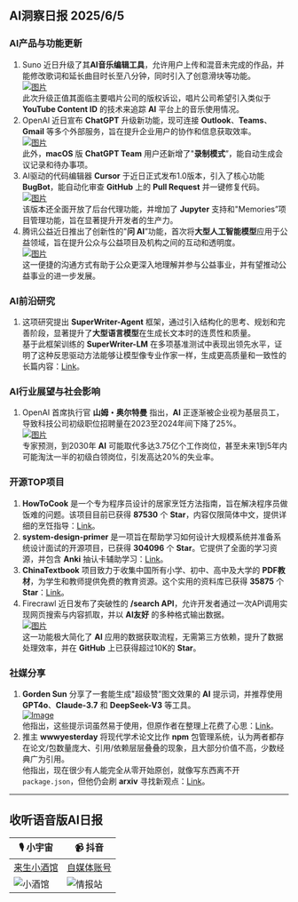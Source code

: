 ## AI洞察日报 2025/6/5

### **AI产品与功能更新**
1.  Suno 近日升级了其**AI音乐编辑工具**，允许用户上传和混音未完成的作品，并能修改歌词和延长曲目时长至八分钟，同时引入了创意滑块等功能。 <br/> [![图片](https://cdn.jsdmirror.com/gh/justlovemaki/imagehub@main/assets/2025/07/news_01jzj9y98jf478w48ewvk7jy8m.jpg)](https://cdn.jsdmirror.com/gh/justlovemaki/imagehub@main/assets/2025/07/news_01jzj9y98jf478w48ewvk7jy8m.jpg) <br/> 此次升级正值其面临主要唱片公司的版权诉讼，唱片公司希望引入类似于 **YouTube Content ID** 的技术来追踪 **AI** 平台上的音乐使用情况。
2.  OpenAI 近日宣布 **ChatGPT** 升级新功能，现可连接 **Outlook**、**Teams**、**Gmail** 等多个外部服务，旨在提升企业用户的协作和信息获取效率。 <br/> [![图片](https://cdn.jsdmirror.com/gh/justlovemaki/imagehub@main/assets/2025/07/news_01jzj9yb3xeyks9f7ta5nvhmz4.jpg)](https://cdn.jsdmirror.com/gh/justlovemaki/imagehub@main/assets/2025/07/news_01jzj9yb3xeyks9f7ta5nvhmz4.jpg) <br/> 此外，**macOS** 版 **ChatGPT Team** 用户还新增了"**录制模式**”，能自动生成会议记录和待办事项。
3.  AI驱动的代码编辑器 **Cursor** 于近日正式发布1.0版本，引入了核心功能 **BugBot**，能自动化审查 **GitHub** 上的 **Pull Request** 并一键修复代码。 <br/> [![图片](https://cdn.jsdmirror.com/gh/justlovemaki/imagehub@main/assets/2025/07/news_01jzj9ycdsft0aypr9hwvkcgkw.png)](https://cdn.jsdmirror.com/gh/justlovemaki/imagehub@main/assets/2025/07/news_01jzj9ycdsft0aypr9hwvkcgkw.png) <br/> 该版本还全面开放了后台代理功能，并增加了 **Jupyter** 支持和"Memories”项目管理功能，旨在显著提升开发者的生产力。
4.  腾讯公益近日推出了创新性的"**问 AI**”功能，首次将**大型人工智能模型**应用于公益领域，旨在提升公众与公益项目及机构之间的互动和透明度。 <br/> [![图片](https://cdn.jsdmirror.com/gh/justlovemaki/imagehub@main/assets/2025/07/news_01jzj9y4w7ed9tac3be9gw1hg2.jpg)](https://cdn.jsdmirror.com/gh/justlovemaki/imagehub@main/assets/2025/07/news_01jzj9y4w7ed9tac3be9gw1hg2.jpg) <br/> 这一便捷的沟通方式有助于公众更深入地理解并参与公益事业，并有望推动公益事业的进一步发展。

### **AI前沿研究**
1.  这项研究提出 **SuperWriter-Agent** 框架，通过引入结构化的思考、规划和完善阶段，显著提升了**大型语言模型**在生成长文本时的连贯性和质量。 <br/> 基于此框架训练的 **SuperWriter-LM** 在多项基准测试中表现出领先水平，证明了这种反思驱动方法能够让模型像专业作家一样，生成更高质量和一致性的长篇内容：[Link](https://arxiv.org/abs/2506.04180)。

### **AI行业展望与社会影响**
1.  OpenAI 首席执行官 **山姆・奥尔特曼** 指出，**AI** 正逐渐被企业视为基层员工，导致科技公司初级职位招聘量在2023至2024年间下降了25%。 <br/> [![图片](https://cdn.jsdmirror.com/gh/justlovemaki/imagehub@main/assets/2025/07/news_01jzj9y6jhf8f8pgksmwn3kzen.jpg)](https://cdn.jsdmirror.com/gh/justlovemaki/imagehub@main/assets/2025/07/news_01jzj9y6jhf8f8pgksmwn3kzen.jpg) <br/> 专家预测，到2030年 **AI** 可能取代多达3.75亿个工作岗位，甚至未来1到5年内可能淘汰一半的初级白领岗位，引发高达20%的失业率。

### **开源TOP项目**
1.  **HowToCook** 是一个专为程序员设计的居家烹饪方法指南，旨在解决程序员做饭难的问题。该项目目前已获得 **87530** 个 **Star**，内容仅限简体中文，提供详细的烹饪指导：[Link](https://github.com/Anduin2017/HowToCook)。
2.  **system-design-primer** 是一项旨在帮助学习如何设计大规模系统并准备系统设计面试的开源项目，已获得 **304096** 个 **Star**。它提供了全面的学习资源，并包含 **Anki** 抽认卡辅助学习：[Link](https://github.com/donnemartin/system-design-primer)。
3.  **ChinaTextbook** 项目致力于收集中国所有小学、初中、高中及大学的 **PDF教材**，为学生和教师提供免费的教育资源。这个实用的资料库已获得 **35875** 个 **Star**：[Link](https://github.com/TapXWorld/ChinaTextbook)。
4.  Firecrawl 近日发布了突破性的 **/search API**，允许开发者通过一次API调用实现网页搜索与内容抓取，并以 **AI友好** 的多种格式输出数据。 <br/> [![图片](https://cdn.jsdmirror.com/gh/justlovemaki/imagehub@main/assets/2025/07/news_01jzj9ydn2fpxsrrzb8vacpfas.png)](https://cdn.jsdmirror.com/gh/justlovemaki/imagehub@main/assets/2025/07/news_01jzj9ydn2fpxsrrzb8vacpfas.png) <br/> 这一功能极大简化了 **AI** 应用的数据获取流程，无需第三方依赖，提升了数据处理效率，并在 **GitHub** 上已获得超过10K的 **Star**。

### **社媒分享**
1.  **Gorden Sun** 分享了一套能生成"超级赞”图文效果的 **AI** 提示词，并推荐使用 **GPT4o**、**Claude-3.7** 和 **DeepSeek-V3** 等工具。 <br/> [![Image](https://cdn.jsdmirror.com/gh/justlovemaki/imagehub@main/assets/2025/07/news_01jzj9y33resdagrq1rzzxzxgs.jpg)](https://cdn.jsdmirror.com/gh/justlovemaki/imagehub@main/assets/2025/07/news_01jzj9y33resdagrq1rzzxzxgs.jpg) <br/> 他指出，这些提示词虽然易于使用，但原作者在整理上花费了心思：[Link](https://x.com/Gorden_Sun/status/1930466986544308552)。
2.  推主 **wwwyesterday** 将现代学术论文比作 **npm** 包管理系统，认为两者都存在论文/包数量庞大、引用/依赖层层叠叠的现象，且大部分价值不高，少数经典广为引用。 <br/> 他指出，现在很少有人能完全从零开始原创，就像写东西离不开 `package.json`，但他仍会刷 **arxiv** 寻找新观点：[Link](https://x.com/wwwgoubuli/status/1930310020312510934)。

---

## **收听语音版AI日报**

| 🎙️ **小宇宙** | 📹 **抖音** |
| --- | --- |
| [来生小酒馆](https://www.xiaoyuzhoufm.com/podcast/683c62b7c1ca9cf575a5030e)  |   [自媒体账号](https://www.douyin.com/user/MS4wLjABAAAAwpwqPQlu38sO38VyWgw9ZjDEnN4bMR5j8x111UxpseHR9DpB6-CveI5KRXOWuFwG)| 
| ![小酒馆](https://cdn.jsdmirror.com/gh/justlovemaki/imagehub@main/logo/f959f7984e9163fc50d3941d79a7f262.md.png) | ![情报站](https://cdn.jsdmirror.com/gh/justlovemaki/imagehub@main/logo/7fc30805eeb831e1e2baa3a240683ca3.md.png) |